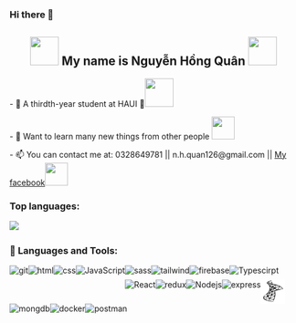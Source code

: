 ### Hi there 👋

<div style="text-align: center">
  <h2> <img src="http://petxinh.weebly.com/uploads/1/3/1/7/131737961/09ba6dbf97bdb9c01eac30f08896b959.gif" width="50" height="50"</img> My name is <b>Nguyễn Hồng Quân</b>  <img src="https://camo.githubusercontent.com/fb070d9f71a64edbafed08519130d75e7e0a0a69665d50d94ad095157f702e59/68747470733a2f2f6d656469612e67697068792e636f6d2f6d656469612f6d47634e6a736657416a593541455a4e77362f67697068792e676966" width="50" height="50"</img>
  </h2>
</div>

<p>- 🌱 A thirdth-year student at HAUI 🏫<img src="https://camo.githubusercontent.com/63371d36886ee658f5a97401f393e1ab1684b2fd3de674b8f5efc7d410b2a3d0/68747470733a2f2f6d656469612e67697068792e636f6d2f6d656469612f57556c706c634d704f43456d5447427442572f67697068792e676966" width="50" height="50"></img></p>
<p>- 🔭 Want to learn many new things from other people <img src="https://camo.githubusercontent.com/be37cdc8f930300096c506ad4574eaae977c48fbb2705cfcb92f4eeab8282c7a/68747470733a2f2f6d656469612e67697068792e636f6d2f6d656469612f56674344417a634b767352364f4d307557672f67697068792e676966" width="40" height="40"> </img></p>
<p>- 📫 You can contact me at: 0328649781 || n.h.quan126@gmail.com || <a href="https://www.facebook.com/profile.php?id=100041390780970">My facebook</a><img src="https://camo.githubusercontent.com/7d5c1327f28f30dd3b242d60c92fa399051bd5765af36f7c8df5138ac67d8f7b/68747470733a2f2f6d656469612e67697068792e636f6d2f6d656469612f6659536e486c75667365636f38466839335a2f67697068792e676966" width="40" height="40"> </img></p>

### Top languages:

<div>
  <a href="#">
    <img src="https://github-readme-stats.vercel.app/api/top-langs/?username=QuanIT01&title_color=FD428E&text_color=ffffff&bg_color=20232a&langs_count=10&layout=compact&hide_border=true" />
  </a>
</div>


### 🔨 Languages and Tools:

<a href="https://git-scm.com/" target="_blank">
  <img
    src="https://img.shields.io/badge/git-282C34?logo=git&logoColor=F05032" align="left"
    alt="git"
    height="25px"
  />
</a>
<a href="https://devdocs.io/html/" target="_blank">
  <img
    src="https://img.shields.io/badge/HTML5-282C34?logo=html5&logoColor=E34F26"
    align="left"
    alt="html"
    height="25px"
  />
</a>
<a href="https://devdocs.io/css/" target="_blank">
  <img
    src="https://img.shields.io/badge/CSS3-282C34?logo=css3&logoColor=1572B6"
    align="left"
    alt="css"
    height="25px"
  />
</a>
<a
href="https://developer.mozilla.org/en-US/docs/Web/JavaScript"
target="\_blank"><img
    align="left"
    alt="JavaScript"
    height="42px"
    src="https://img.shields.io/badge/JavaScript-282C34?logo=javascript&logoColor=F7DF1E"
/>
</a>
<a href="https://sass-lang.com/install" target="_blank">
  <img
    src="https://img.shields.io/badge/Sass-282C34?logo=sass&logoColor=CC6699"
    align="left"
    alt="sass"
    height="25px"
  />
</a>
<a href="https://tailwindcss.com/" target="_blank">
  <img
    src="https://img.shields.io/badge/Tailwind%20CSS-282C34?logo=tailwind-css&logoColor=38B2AC"
    align="left"
    alt="tailwind"
    height="25px"
  />
</a>
 <a href="https://firebase.google.com/?gclid=Cj0KCQiA_P6dBhD1ARIsAAGI7HCGMawguITMm1NksYTNtYNNpYCugoZLgrdofZ6-DcqckG6wP4exDI8aAn7NEALw_wcB&gclsrc=aw.ds" target="_blank">
  <img
    src="https://img.shields.io/badge/Firebase-282C34?logo=firebase&logoColor=FFCA28"
    align="left"
    alt="firebase"
    height="25px"
  />
</a>          
<a href="https://www.typescriptlang.org/" target="\_blank"><img
    align="left"
    alt="Typescirpt"
    height="25px"
    src="https://img.shields.io/badge/TypeScript-282C34?logo=typescript&logoColor=3178C6"
/></a>
<a href="https://reactjs.org/" target="_blank">
<img
    align="left"
    alt="React"
    height="25px"
    src="https://img.shields.io/badge/ReactJS-282C34?logo=react&logoColor=61DAFB"
/></a>
<a href="https://redux.js.org/" target="_blank">
<img
    align="left"
    alt="redux"
    height="25px"
    src="https://img.shields.io/badge/Redux-282C34?logo=redux&logoColor=764ABC"
/></a>
<a href="https://nodejs.org" target="\_blank"
> <img
    align="left"
    alt="Nodejs"
    height="25px"
    src="https://img.shields.io/badge/Node.js-282C34?logo=node.js&logoColor=00F200"
/>
</a>
<a href="https://nodejs.org" target="\_blank"
> <img
    align="left"
    alt="express"
    height="25px"
    src="https://img.shields.io/badge/Express-282C34?logo=express&logoColor=FFFFFF"
/>
</a>
<a
href="https://docs.microsoft.com/en-us/sql/sql-server/?view=sql-server-ver15"
target="\_blank"> <img
src="https://raw.githubusercontent.com/devicons/devicon/master/icons/microsoftsqlserver/microsoftsqlserver-plain.svg"
align="left"
alt="sql-server"
height="42px"
/>
</a>
<a href="https://www.mongodb.com/" target="_blank">
<img
    src="https://img.shields.io/badge/MongoDB-282C34?logo=mongodb&logoColor=47A248"
    align="left"
    alt="mongdb"
    height="25px"
  />
</a>
<a href="https://www.docker.com/" target="_blank">
  <img
    src="https://raw.githubusercontent.com/rahul-jha98/README_icons/main/language_and_tools/square/docker/docker.svg"
    align="left"
    alt="docker"
    height="42px"
  />
</a>
<a href="https://postman.com/" target="_blank">
  <img
    src="https://camo.githubusercontent.com/93b32389bf746009ca2370de7fe06c3b5146f4c99d99df65994f9ced0ba41685/68747470733a2f2f7777772e766563746f726c6f676f2e7a6f6e652f6c6f676f732f676574706f73746d616e2f676574706f73746d616e2d69636f6e2e737667"
    align="left"
    alt="postman"
    height="42px"
  />
</a>
